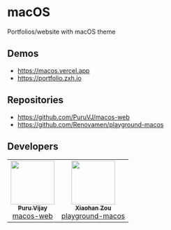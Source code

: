 # macOS
Portfolios/website with macOS theme

## Demos
* https://macos.vercel.app
* https://portfolio.zxh.io

## Repositories
* https://github.com/PuruVJ/macos-web
* https://github.com/Renovamen/playground-macos

## Developers
<table>
  <tr>
    <td align="center"><a href="https://github.com/PuruVJ"><img src="https://avatars.githubusercontent.com/u/47742487?v=4" width="100px;" alt=""/><br /><sub><b>Puru Vijay</b></sub></a><br /><a href="https://github.com/PuruVJ/macos-web">macos-web</a></td>
    <td align="center"><a href="https://github.com/Renovamen"><img src="https://avatars.githubusercontent.com/u/29454156?v=4" width="100px;" alt=""/><br /><sub><b>Xiaohan Zou</b></sub></a><br /><a href="https://github.com/Renovamen/playground-macos">playground-macos</a></td>
  </tr>
</table>
